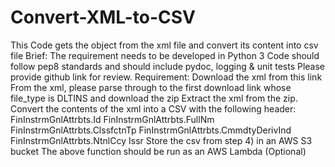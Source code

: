 # Convert-XML-to-CSV
This Code gets the object from the xml file and convert its content into csv file
Brief:  The requirement needs to be developed in Python 3 Code should follow pep8 standards and should include pydoc, logging & unit tests Please provide github link for review. 
Requirement:  Download the xml from this link From the xml, please parse through to the first download link whose file_type is DLTINS and download the zip Extract the xml from the zip. Convert the contents of the xml into a CSV with the following header: FinInstrmGnlAttrbts.Id FinInstrmGnlAttrbts.FullNm FinInstrmGnlAttrbts.ClssfctnTp FinInstrmGnlAttrbts.CmmdtyDerivInd FinInstrmGnlAttrbts.NtnlCcy Issr Store the csv from step 4) in an AWS S3 bucket The above function should be run as an AWS Lambda (Optional)
